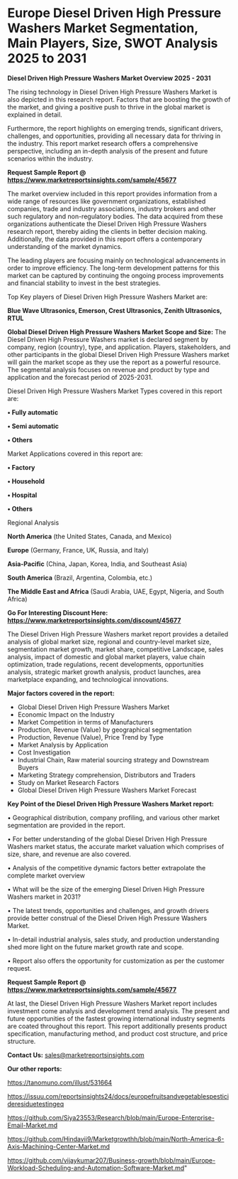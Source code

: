 # Europe Diesel Driven High Pressure Washers Market Segmentation, Main Players, Size, SWOT Analysis 2025 to 2031

<Strong> Diesel Driven High Pressure Washers Market Overview 2025 - 2031</strong>

The rising technology in Diesel Driven High Pressure Washers Market is also depicted in this research report. Factors that are boosting the growth of the market, and giving a positive push to thrive in the global market is explained in detail.

Furthermore, the report highlights on emerging trends, significant drivers, challenges, and opportunities, providing all necessary data for thriving in the industry. This report market research offers a comprehensive perspective, including an in-depth analysis of the present and future scenarios within the industry.

<strong>Request Sample Report @ <a href=https://www.marketreportsinsights.com/sample/45677>https://www.marketreportsinsights.com/sample/45677</a></strong>

The market overview included in this report provides information from a wide range of resources like government organizations, established companies, trade and industry associations, industry brokers and other such regulatory and non-regulatory bodies. The data acquired from these organizations authenticate the Diesel Driven High Pressure Washers research report, thereby aiding the clients in better decision making. Additionally, the data provided in this report offers a contemporary understanding of the market dynamics.

The leading players are focusing mainly on technological advancements in order to improve efficiency. The long-term development patterns for this market can be captured by continuing the ongoing process improvements and financial stability to invest in the best strategies.

Top Key players of Diesel Driven High Pressure Washers Market are:

<strong>Blue Wave Ultrasonics, Emerson, Crest Ultrasonics, Zenith Ultrasonics, RTUL</strong>

<strong><b>Global Diesel Driven High Pressure Washers Market Scope and Size:</b></strong>
The Diesel Driven High Pressure Washers market is declared segment by company, region (country), type, and application. Players, stakeholders, and other participants in the global Diesel Driven High Pressure Washers market will gain the market scope as they use the report as a powerful resource. The segmental analysis focuses on revenue and product by type and application and the forecast period of 2025-2031.

Diesel Driven High Pressure Washers Market Types covered in this report are:

<strong>•  Fully automatic

•  Semi automatic

•  Others</strong>

Market Applications covered in this report are:

<strong>•  Factory

•  Household

•  Hospital

•  Others</strong> 

Regional Analysis

<strong>North America</strong> (the United States, Canada, and Mexico)

<strong>Europe</strong> (Germany, France, UK, Russia, and Italy)

<strong>Asia-Pacific</strong> (China, Japan, Korea, India, and Southeast Asia)

<strong>South America</strong> (Brazil, Argentina, Colombia, etc.)

<strong>The Middle East and Africa</strong> (Saudi Arabia, UAE, Egypt, Nigeria, and South Africa)

<strong>Go For Interesting Discount Here: <a href=https://www.marketreportsinsights.com/discount/45677>https://www.marketreportsinsights.com/discount/45677</a></strong>

The Diesel Driven High Pressure Washers market report provides a detailed analysis of global market size, regional and country-level market size, segmentation market growth, market share, competitive Landscape, sales analysis, impact of domestic and global market players, value chain optimization, trade regulations, recent developments, opportunities analysis, strategic market growth analysis, product launches, area marketplace expanding, and technological innovations.

<strong><b>Major factors covered in the report:</b></strong>
<ul>
  <li>Global Diesel Driven High Pressure Washers Market </li>
  <li>Economic Impact on the Industry</li>
  <li>Market Competition in terms of Manufacturers</li>
  <li>Production, Revenue (Value) by geographical segmentation</li>
  <li>Production, Revenue (Value), Price Trend by Type</li>
  <li>Market Analysis by Application</li>
  <li>Cost Investigation</li>
  <li>Industrial Chain, Raw material sourcing strategy and Downstream Buyers</li>
  <li>Marketing Strategy comprehension, Distributors and Traders</li>
  <li>Study on Market Research Factors</li>
  <li>Global Diesel Driven High Pressure Washers Market Forecast</li>
</ul>

<strong><b>Key Point of the Diesel Driven High Pressure Washers Market report:</b></strong>

• Geographical distribution, company profiling, and various other market segmentation are provided in the report.

• For better understanding of the global Diesel Driven High Pressure Washers market status, the accurate market valuation which comprises of size, share, and revenue are also covered.

• Analysis of the competitive dynamic factors better extrapolate the complete market overview

• What will be the size of the emerging Diesel Driven High Pressure Washers market in 2031?

• The latest trends, opportunities and challenges, and growth drivers provide better construal of the Diesel Driven High Pressure Washers Market.

• In-detail industrial analysis, sales study, and production understanding shed more light on the future market growth rate and scope.

• Report also offers the opportunity for customization as per the customer request.

<strong>Request Sample Report @ <a href=https://www.marketreportsinsights.com/sample/45677>https://www.marketreportsinsights.com/sample/45677</a></strong>

At last, the Diesel Driven High Pressure Washers Market report includes investment come analysis and development trend analysis. The present and future opportunities of the fastest growing international industry segments are coated throughout this report. This report additionally presents product specification, manufacturing method, and product cost structure, and price structure.

<strong>Contact Us:</strong>
sales@marketreportsinsights.com

<strong>Our other reports:</strong>

<a href=https://tanomuno.com/illust/531664>https://tanomuno.com/illust/531664</a>

<a href=https://issuu.com/reportsinsights24/docs/europefruitsandvegetablespesticideresiduetestingeq>https://issuu.com/reportsinsights24/docs/europefruitsandvegetablespesticideresiduetestingeq</a>

<a href=https://github.com/Siya23553/Research/blob/main/Europe-Enterprise-Email-Market.md>https://github.com/Siya23553/Research/blob/main/Europe-Enterprise-Email-Market.md</a>

<a href=https://github.com/Hindavii9/Marketgrowthh/blob/main/North-America-6-Axis-Machining-Center-Market.md>https://github.com/Hindavii9/Marketgrowthh/blob/main/North-America-6-Axis-Machining-Center-Market.md</a>

<a href=https://github.com/vijaykumar207/Business-growth/blob/main/Europe-Workload-Scheduling-and-Automation-Software-Market.md>https://github.com/vijaykumar207/Business-growth/blob/main/Europe-Workload-Scheduling-and-Automation-Software-Market.md</a>"
